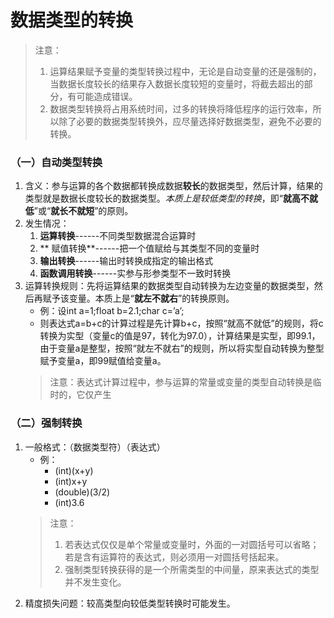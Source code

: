 # 数据类型的转换
>注意：
>1. 运算结果赋予变量的类型转换过程中，无论是自动变量的还是强制的，当数据长度较长的结果存入数据长度较短的变量时，将截去超出的部分，有可能造成错误。
>2. 数据类型转换将占用系统时间，过多的转换将降低程序的运行效率，所以除了必要的数据类型转换外，应尽量选择好数据类型，避免不必要的转换。
### （一）自动类型转换
1. 含义：参与运算的各个数据都转换成数据**较长**的数据类型，然后计算，结果的类型就是数据长度较长的数据类型。*本质上是较低类型的转换*，即“**就高不就低**”或“**就长不就短**”的原则。
2. 发生情况：
	1. **运算转换**------不同类型数据混合运算时
	2. ** 赋值转换**------把一个值赋给与其类型不同的变量时
	3. **输出转换**------输出时转换成指定的输出格式
	4. **函数调用转换**------实参与形参类型不一致时转换
3. 运算转换规则：先将运算结果的数据类型自动转换为左边变量的数据类型，然后再赋予该变量。本质上是“**就左不就右**”的转换原则。
	* 例：设int a=1;float b=2.1;char c=’a’;
	* 则表达式a=b+c的计算过程是先计算b+c，按照“就高不就低”的规则，将c转换为实型（变量c的值是97，转化为97.0），计算结果是实型，即99.1，由于变量a是整型，按照“就左不就右”的规则，所以将实型自动转换为整型赋予变量a，即99赋值给变量a。
	>注意：表达式计算过程中，参与运算的常量或变量的类型自动转换是临时的，它仅产生

### （二）强制转换
1. 一般格式：（数据类型符）（表达式）
	* 例：
		* (int)(x+y)
		* (int)x+y
		* (double)(3/2)
		* (int)3.6
	>注意：
	>1. 若表达式仅仅是单个常量或变量时，外面的一对圆括号可以省略；若是含有运算符的表达式，则必须用一对圆括号括起来。
	>2. 强制类型转换获得的是一个所需类型的中间量，原来表达式的类型并不发生变化。
2. 精度损失问题：较高类型向较低类型转换时可能发生。